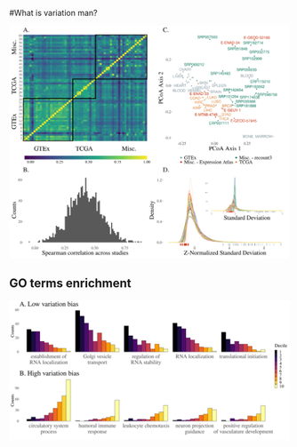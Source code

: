 #What is variation man?

![Density plot of standard deviations after z-normalization. Inset plot shows distribution of mean centered standard deviations grouped by study without normalization. The corresponding rug plots show the location of the highest ranking gene in standard deviation rank (blue) and lowest (red).](figures/fig1.png)

## GO terms enrichment 

![](figures/GOterm_decile_barplot.png)

